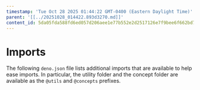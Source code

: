 ```yaml
---
timestamp: 'Tue Oct 28 2025 01:44:22 GMT-0400 (Eastern Daylight Time)'
parent: '[[../20251028_014422.893d3270.md]]'
content_id: 5da05fda588fd6ed057d206aee1e77b552e2d2517126e7f9bee6f662bd7c0afe
---
```


# Imports

The following `deno.json` file lists additional imports that are available to help ease imports. In particular, the utility folder and the concept folder are available as the `@utils` and `@concepts` prefixes.
